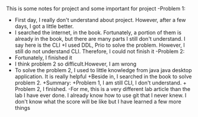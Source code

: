 This is some notes for project and some important for project
-Problem 1:
+ First day, I really don't understand about project. However, after a few days, I got a little better. 
+ I searched the internet, in the book. Fortunately, a portion of them is already in the book, but there are many parts I still don't understand. I say here is the CLI
+I used DDL, Prio to solve the problem. However, I still do not understand CLI. Therefore, I could not finish it
-Problem 2:
+ Fortunately, I finished it
+ I think problem 2 so difficult.However, I am wrong
+ To solve the problem 2, I used to little knowledge from java java desktop application. It is really helpful
+Beside in, I searched in the book to solve problem 2.
+Summary:  +Problem 1, I am still CLI, I don't understand.
	      + Problem 2, I finished.
-For me, this is a very different lab article than the lab I have ever done. I already know how to use git that I never knew. I don't know what the score will be like but I have learned a few more things  